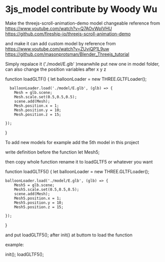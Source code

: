 # 3js_model contribute by Woody Wu
Make the threejs-scroll-animation-demo model changeable
reference from 
https://www.youtube.com/watch?v=Q7AOvWpIVHU
https://github.com/fireship-io/threejs-scroll-animation-demo

and make it can add custom model by reference from 
https://www.youtube.com/watch?v=ZUviQP1L9uw
https://github.com/masonprotsman/Blender_Threejs_tutorial

Simply repalace it ('./model/E.glb' )meanwhile put new one in model folder, can also change the position variables after x y z 


function loadGLTF() {
    let balloonLoader = new THREE.GLTFLoader();

      balloonLoader.load('./model/E.glb', (glb) => {
        Mesh = glb.scene;
        Mesh.scale.set(0.5,0.5,0.5);
        scene.add(Mesh);
        Mesh.position.x = 1;
        Mesh.position.y = 10;
        Mesh.position.z = 15;
      
    });
    
}


To add new models 
for example add the 5th model in this project



write definition before the function
let Mesh5;

 then copy whole function rename it to loadGLTF5 or whatever you want 


function loadGLTF5() {
    let balloonLoader = new THREE.GLTFLoader();

    balloonLoader.load('./model/E.glb', (glb) => {
        Mesh5 = glb.scene;
        Mesh5.scale.set(0.5,0.5,0.5);
        scene.add(Mesh);
        Mesh5.position.x = 1;
        Mesh5.position.y = 10;
        Mesh5.position.z = 15;
      
    });  
    
}
    


and put loadGLTF5(); after init() at buttom to load the function

example:

init();
loadGLTF5();
